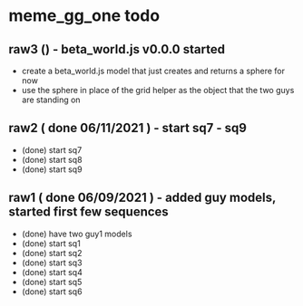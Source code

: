 # meme_gg_one todo

## raw3 () - beta_world.js v0.0.0 started
* create a beta_world.js model that just creates and returns a sphere for now
* use the sphere in place of the grid helper as the object that the two guys are standing on

## raw2 ( done 06/11/2021 ) - start sq7 - sq9
* (done) start sq7
* (done) start sq8
* (done) start sq9

## raw1 ( done 06/09/2021 ) - added guy models, started first few sequences
* (done) have two guy1 models
* (done) start sq1   
* (done) start sq2
* (done) start sq3
* (done) start sq4
* (done) start sq5
* (done) start sq6